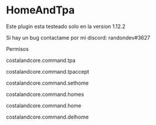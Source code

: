# HomeAndTpa
Este plugin esta testeado solo en la version 1.12.2

Si hay un bug contactame por mi discord: randondev#3627

Permisos

costalandcore.command.tpa

costalandcore.command.tpaccept

costalandcore.command.sethome

costalandcore.command.homes

costalandcore.command.home

costalandcore.command.delhome
